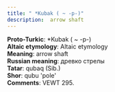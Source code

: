 ```yaml
---
title: " *Kubak ( ~ -p-)"
description:  arrow shaft
---
```


<strong>Proto-Turkic</strong>:  *Kubak ( ~ -p-)<br>
<strong>Altaic etymology</strong>:  Altaic etymology<br>
<strong>Meaning</strong>:  arrow shaft<br>
<strong>Russian meaning</strong>:  древко стрелы<br>
<strong>Tatar</strong>:  qubaq (Sib.)<br>
<strong>Shor</strong>:  qubu 'pole'<br>
<strong>Comments</strong>:  VEWT 295.<br>


